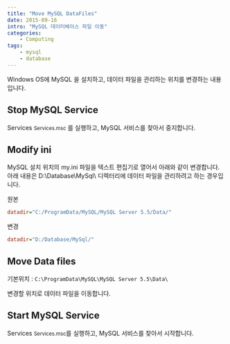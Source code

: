 ```yaml
---
title: "Move MySQL DataFiles"
date: 2015-09-16
intro: "MySQL 데이터베이스 파일 이동"
categories: 
    - Computing
tags:
    - mysql
    - database
---
```


Windows OS에 MySQL 을 설치하고, 데이터 파일을 관리하는 위치를 변경하는 내용입니다.

## Stop MySQL Service

Services <small>Services.msc</small> 를 실행하고, MySQL 서비스를 찾아서 중지합니다.

## Modify ini

MySQL 설치 위치의 my.ini 파일을 텍스트 편집기로 열어서 아래와 같이 변경합니다.
아래 내용은 D:\Database\MySql\ 디렉터리에 데이터 파일을 관리하려고 하는 경우입니다.

원본

```ini
datadir="C:/ProgramData/MySQL/MySQL Server 5.5/Data/"
```

변경

```ini
datadir="D:/Database/MySql/"
```

## Move Data files

기본위치 : `C:\ProgramData\MySQL\MySQL Server 5.5\Data\`

변경할 위치로 데이터 파일을 이동합니다.

## Start MySQL Service

Services <small>Services.msc</small>를 실행하고, MySQL 서비스를 찾아서 시작합니다.
